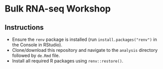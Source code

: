# Bulk RNA-seq Workshop

## Instructions

- Ensure the `renv` package is installed (run `install.packages("renv")` in the Console in RStudio).
- Clone/download this repository and navigate to the `analysis` directory followed by `de.Rmd` file. 
- Install all required R packages using `renv::restore()`. 

